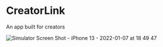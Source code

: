# CreatorLink

An app built for creators

![Simulator Screen Shot - iPhone 13 - 2022-01-07 at 18 49 47](https://user-images.githubusercontent.com/89269750/156665239-91115041-8dbe-42a6-8f4b-6b75bb745e49.png)
